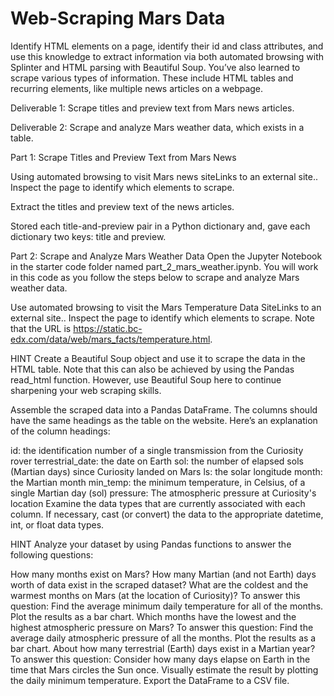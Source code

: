 # Web-Scraping Mars Data

Identify HTML elements on a page, identify their id and class attributes, and use this knowledge to extract information via both automated browsing with Splinter and HTML parsing with Beautiful Soup. You’ve also learned to scrape various types of information. These include HTML tables and recurring elements, like multiple news articles on a webpage.

Deliverable 1: Scrape titles and preview text from Mars news articles.

Deliverable 2: Scrape and analyze Mars weather data, which exists in a table.

Part 1: Scrape Titles and Preview Text from Mars News

Using automated browsing to visit Mars news siteLinks to an external site.. Inspect the page to identify which elements to scrape.

Extract the titles and preview text of the news articles.

Stored each title-and-preview pair in a Python dictionary and, gave each dictionary two keys: title and preview.

Part 2: Scrape and Analyze Mars Weather Data Open the Jupyter Notebook in the starter code folder named part_2_mars_weather.ipynb. You will work in this code as you follow the steps below to scrape and analyze Mars weather data.

Use automated browsing to visit the Mars Temperature Data SiteLinks to an external site.. Inspect the page to identify which elements to scrape. Note that the URL is https://static.bc-edx.com/data/web/mars_facts/temperature.html.

HINT Create a Beautiful Soup object and use it to scrape the data in the HTML table. Note that this can also be achieved by using the Pandas read_html function. However, use Beautiful Soup here to continue sharpening your web scraping skills.

Assemble the scraped data into a Pandas DataFrame. The columns should have the same headings as the table on the website. Here’s an explanation of the column headings:

id: the identification number of a single transmission from the Curiosity rover terrestrial_date: the date on Earth sol: the number of elapsed sols (Martian days) since Curiosity landed on Mars ls: the solar longitude month: the Martian month min_temp: the minimum temperature, in Celsius, of a single Martian day (sol) pressure: The atmospheric pressure at Curiosity's location Examine the data types that are currently associated with each column. If necessary, cast (or convert) the data to the appropriate datetime, int, or float data types.

HINT Analyze your dataset by using Pandas functions to answer the following questions:

How many months exist on Mars? How many Martian (and not Earth) days worth of data exist in the scraped dataset? What are the coldest and the warmest months on Mars (at the location of Curiosity)? To answer this question: Find the average minimum daily temperature for all of the months. Plot the results as a bar chart. Which months have the lowest and the highest atmospheric pressure on Mars? To answer this question: Find the average daily atmospheric pressure of all the months. Plot the results as a bar chart. About how many terrestrial (Earth) days exist in a Martian year? To answer this question: Consider how many days elapse on Earth in the time that Mars circles the Sun once. Visually estimate the result by plotting the daily minimum temperature. Export the DataFrame to a CSV file.
